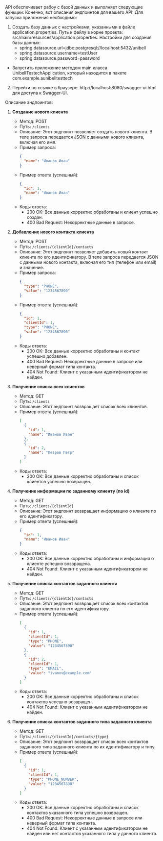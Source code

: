 API обеспечивает рабоу с базой данных и выполняет следующие функции:
Конечно, вот описания эндпоинтов для вашего API:
Для запуска приложения необходимо:

1. Создать базу данных с настройками, указанными в файле application.properties. Путь к файлу в корне проекта: src/main/resources/application.properties. Настройки для создания базы данных:
   - spring.datasource.url=jdbc:postgresql://localhost:5432/unibell
   - spring.datasource.username=testUser
   - spring.datasource.password=password
- Запустить приложение методом main класса UnibellTestechApplication, который находится в пакете com.example.aunibelltesttech
2. Перейти по ссылке в браузере: http://localhost:8080/swagger-ui.html для доступа к Swagger-UI.

Описание эндпоинтов:
1. **Создание нового клиента**
   - Метод: POST
   - Путь: `/clients`
   - Описание: Этот эндпоинт позволяет создать нового клиента. В теле запроса передается JSON с данными нового клиента, включая его имя.
   - Пример запроса:
     ```json
     {
       "name": "Иванов Иван"
     }
     ```
   - Пример ответа (успешный):
     ```json
     {
       "id": 1,
       "name": "Иванов Иван"
     }
     ```
   - Коды ответа:
     - 200 OK: Все данные корректно обработаны и клиент успешно создан.
     - 400 Bad Request: Некорректные данные в запросе.

2. **Добавление нового контакта клиента**
   - Метод: POST
   - Путь: `/clients/{clientId}/contacts`
   - Описание: Этот эндпоинт позволяет добавить новый контакт клиента по его идентификатору. В теле запроса передается JSON с данными нового контакта, включая его тип (телефон или email) и значение.
   - Пример запроса:
     ```json
     {
       "type": "PHONE",
       "value": "1234567890"
     }
     ```
   - Пример ответа (успешный):
     ```json
     {
       "id": 1,
       "clientId": 1,
       "type": "PHONE",
       "value": "1234567890"
     }
     ```
   - Коды ответа:
     - 200 OK: Все данные корректно обработаны и контакт успешно добавлен.
     - 400 Bad Request: Некорректные данные в запросе или неверный формат типа контакта.
     - 404 Not Found: Клиент с указанным идентификатором не найден.

3. **Получение списка всех клиентов**
   - Метод: GET
   - Путь: `/clients`
   - Описание: Этот эндпоинт возвращает список всех клиентов.
   - Пример ответа (успешный):
     ```json
     [
       {
         "id": 1,
         "name": "Иванов Иван"
       },
       {
         "id": 2,
         "name": "Петров Петр"
       }
     ]
     ```
   - Коды ответа:
     - 200 OK: Все данные корректно обработаны и список клиентов успешно возвращен.

4. **Получение информации по заданному клиенту (по id)**
   - Метод: GET
   - Путь: `/clients/{clientId}`
   - Описание: Этот эндпоинт возвращает информацию о клиенте по его идентификатору.
   - Пример ответа (успешный):
     ```json
     {
       "id": 1,
       "name": "Иванов Иван"
     }
     ```
   - Коды ответа:
     - 200 OK: Все данные корректно обработаны и информация о клиенте успешно возвращена.
     - 404 Not Found: Клиент с указанным идентификатором не найден.

5. **Получение списка контактов заданного клиента**
   - Метод: GET
   - Путь: `/clients/{clientId}/contacts`
   - Описание: Этот эндпоинт возвращает список всех контактов заданного клиента по его идентификатору.
   - Пример ответа (успешный):
     ```json
     [
       {
         "id": 1,
         "clientId": 1,
         "type": "PHONE",
         "value": "1234567890"
       },
       {
         "id": 2,
         "clientId": 1,
         "type": "EMAIL",
         "value": "ivanov@example.com"
       }
     ]
     ```
   - Коды ответа:
     - 200 OK: Все данные корректно обработаны и список контактов успешно возвращен.
     - 404 Not Found: Клиент с указанным идентификатором не найден.

6. **Получение списка контактов заданного типа заданного клиента**
   - Метод: GET
   - Путь: `/clients/{clientId}/contacts/{type}`
   - Описание: Этот эндпоинт возвращает список всех контактов заданного типа заданного клиента по их идентификатору и типу.
   - Пример ответа (успешный):
     ```json
     [
       {
         "id": 1,
         "clientId": 1,
         "type": "PHONE_NUMBER",
         "value": "1234567890"
       }
     ]
     ```
   - Коды ответа:
     - 200 OK: Все данные корректно обработаны и список контактов указанного типа успешно возвращен.
     - 400 Bad Request: Некорректные данные в запросе или неверный формат типа контакта.
     - 404 Not Found: Клиент с указанным идентификатором не найден или нет контактов указанного типа у данного клиента.
    
